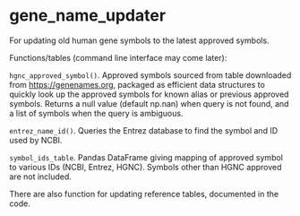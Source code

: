 # gene_name_updater
For updating old human gene symbols to the latest approved symbols.

Functions/tables (command line interface may come later):
  
  `hgnc_approved_symbol()`. Approved symbols sourced from table downloaded from https://genenames.org, packaged as efficient data structures to quickly look up the approved symbols for known alias or previous approved symbols. Returns a null value (default np.nan) when query is not found, and a list of symbols when the query is ambiguous.
  
  `entrez_name_id()`. Queries the Entrez database to find the symbol and ID used by NCBI.
  
  `symbol_ids_table`. Pandas DataFrame giving mapping of approved symbol to various IDs (NCBI, Entrez, HGNC). Symbols other than HGNC approved are not included.
  
  There are also function for updating reference tables, documented in the code.
